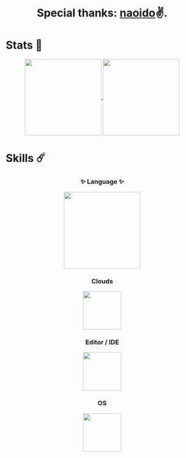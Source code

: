 <h1 align="center">Special thanks: <a href="https://github.com/naoido">naoido</a>✌️.</h1>

# Stats 🎉
<p align="center">
    <a href="https://github.com/dokkiitech">
        <img height=200 align="center" src="https://git-hub-readme-stats-l2xb.vercel.app/api?username=dokkiitech&bg_color=30,e96443,904e95&title_color=fff&text_color=fff&show_icons=true&count_private=true"/>
    </a>
    <a href="https://github.com/dokkiitech">
        <img height=200 align="center" src="https://github-readme-stats.vercel.app/api/top-langs/?username=dokkiitech&bg_color=30,e96443,904e95&title_color=fff&text_color=fff&show_icons=true&count_private=true&hide=css,html,vue,scss,ejs"/>
    </a>
</p>

# Skills ☄️
<p align="center">
    <h3 align="center">✨ Language ✨</h3>
    <p  align="center">
        <a herf="https://skillicons.dev">
            <img height=200 src="https://skillicons.dev/icons?i=java,python,nextjs,supabase&perline=6&theme=dark">
        </a>
    </p>
    <h3 align="center">Clouds</h3>
    <p align="center">
        <a href="https://skillicons.dev">
            <img height=100 src="https://skillicons.dev/icons?i=aws,cloudflare,firebase&theme=dark">
        </a>
    </p>
    <h3 align="center">Editor / IDE</h3>
    <p align="center">
        <a href="https://skillicons.dev">
            <img height=100 src="https://skillicons.dev/icons?i=idea,vscode,eclipse,notion&theme=dark">
        </a>
    </p>
    <h3 align="center">OS</h3>
    <p align="center">
        <a href="https://skillicons.dev">
            <img height=100 src="https://skillicons.dev/icons?i=apple,windows,kali,redhat,linux&theme=dark">
        </a>
    </p>
</p>
